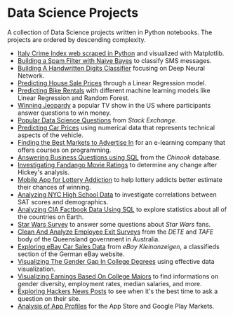 # Data Science Projects

A collection of Data Science projects written in Python notebooks.
The projects are ordered by descending complexity.

- [Italy Crime Index web scraped in Python](italy_crime_index.ipynb) and visualized with Matplotlib.
- [Building a Spam Filter with Naive Bayes](Building_a_Spam_Filter_with_Naive_Bayes.ipynb) to classify SMS messages.
- [Building A Handwritten Digits Classifier](Building_A_Handwritten_Digits_Classifier.ipynb) focusing on Deep Neural Network.
- [Predicting House Sale Prices](Predicting_House_Sale_Prices.ipynb) through a Linear Regression model.
- [Predicting Bike Rentals](Predicting_Bike_Rentals.ipynb) with different machine learning models like Linear Regression and Random Forest.
- [Winning Jeopardy](Winning_Jeopardy.ipynb) a popular TV show in the US where participants answer questions to win money.
- [Popular Data Science Questions](Popular_Data_Science_Questions.ipynb) from *Stack Exchange*.
- [Predicting Car Prices](Predicting_Car_Prices.ipynb) using numerical data that represents technical aspects of the vehicle.
- [Finding the Best Markets to Advertise In](Finding_the_Best_Markets_to_Advertise_In.ipynb) for an e-learning company that offers courses on programming.
- [Answering Business Questions using SQL](Answering_Business_Questions_using_SQL.ipynb) from the *Chinook* database.
- [Investigating Fandango Movie Ratings](Investigating_Fandango_Movie_Ratings.ipynb) to determine any change after Hickey's analysis.
- [Mobile App for Lottery Addiction](Mobile_App_for_Lottery_Addiction.ipynb) to help lottery addicts better estimate their chances of winning.
- [Analyzing NYC High School Data](Analyzing_NYC_High_School_Data.ipynb) to investigate correlations between SAT scores and demographics.
- [Analyzing CIA Factbook Data Using SQL](Analyzing_CIA_Factbook_Data_Using_SQL.ipynb) to explore statistics about all of the countries on Earth.
- [Star Wars Survey](Star_Wars_Survey.ipynb) to answer some questions about *Star Wars* fans.
- [Clean And Analyze Employee Exit Surveys](Clean_And_Analyze_Employee_Exit_Surveys.ipynb) from the *DETE* and *TAFE* body of the Queensland government in Australia.
- [Exploring eBay Car Sales Data](Exploring_eBay_Car_Sales_Data.ipynb) from *eBay Kleinanzeigen*, a classifieds section of the German eBay website.
- [Visualizing The Gender Gap In College Degrees](Visualizing_The_Gender_Gap_In_College_Degrees.ipynb) using effective data visualization.
- [Visualizing Earnings Based On College Majors](Visualizing_Earnings_Based_On_College_Majors.ipynb) to find informations on gender diversity, employment rates, median salaries, and more.
- [Exploring Hackers News Posts](Exploring_Hacker_News_Posts.ipynb) to see when it's the best time to ask a question on their site.
- [Analysis of App Profiles](Analysis_of_App_Profiles_for_the_App_Store_and_Google_Play_Markets.ipynb) for the App Store and Google Play Markets.
